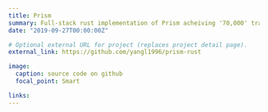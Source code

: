 ```yaml
---
title: Prism
summary: Full-stack rust implementation of Prism acheiving '70,000' transactions per second with '40' second latency.
date: "2019-09-27T00:00:00Z"

# Optional external URL for project (replaces project detail page).
external_link: https://github.com/yangl1996/prism-rust

image:
  caption: source code on github 
  focal_point: Smart

links:
---
```

